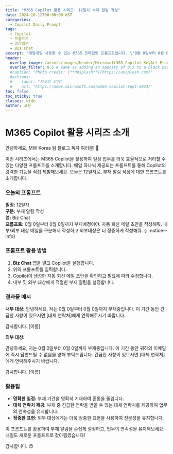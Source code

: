 ```yaml
---
title: "M365 Copilot 활용 시리즈: 12일차 부재 알림 작성"
date: 2024-10-12T00:00:00 KST
categories:
  - Copilot Daily Prompt
tags:
  - Copilot
  - 프롬프트
  - 일상업무
  - Biz Chat
excerpt: "매일매일 사용할 수 있는 M365 코파일럿 프롬프트입니다. \"0월 0일부터 0월 0일까지 부재예정이야. 자동 회신 메일 초안을 작성해줘. 내부/외부 대상 메일을 구분해서 작성하고 외부대상은 더 정중하게 작성해줘.\""
header:
  overlay_image: /assets/images/header/Microsoft365-Copilot-KeyArt-Productivity-6K-01.png
  overlay_filter: 0.5 # same as adding an opacity of 0.5 to a black background
  #caption: "Photo credit: [**Unsplash**](https://unsplash.com)"
  #actions:
  #  - label: "자세히 보기"
  #    url: "https://news.microsoft.com/m365-copilot-Sept-2024/"
toc: false
toc_sticky: true
classes: wide
author: 고현
---
```


# M365 Copilot 활용 시리즈 소개

안녕하세요, MW Korea 팀 블로그 독자 여러분! 🎉

이번 시리즈에서는 M365 Copilot을 활용하여 일상 업무를 더욱 효율적으로 처리할 수 있는 다양한 프롬프트를 소개합니다. 매일 하나씩 제공되는 프롬프트를 통해 Copilot의 강력한 기능을 직접 체험해보세요. 오늘은 12일차로, 부재 알림 작성에 대한 프롬프트를 소개합니다.

### 오늘의 프롬프트

**일정:** 12일차  
**구분:** 부재 알림 작성  
**앱:** Biz Chat  
**프롬프트:** 0월 0일부터 0월 0일까지 부재예정이야. 자동 회신 메일 초안을 작성해줘. 내부/외부 대상 메일을 구분해서 작성하고 외부대상은 더 정중하게 작성해줘.
{: .notice--info}

### 프롬프트 활용 방법

1. **Biz Chat** 앱을 열고 Copilot을 실행합니다.
2. 위의 프롬프트를 입력합니다.
3. Copilot이 생성한 자동 회신 메일 초안을 확인하고 필요에 따라 수정합니다.
4. 내부 및 외부 대상에게 적절한 부재 알림을 설정합니다.

### 결과물 예시

**내부 대상:**
안녕하세요, 저는 0월 0일부터 0월 0일까지 부재중입니다. 이 기간 동안 긴급한 사항이 있으시면 [대체 연락처]에게 연락해주시기 바랍니다.

감사합니다. [이름]

**외부 대상:**

안녕하세요, 저는 0월 0일부터 0월 0일까지 부재중입니다. 이 기간 동안 귀하의 이메일에 즉시 답변드릴 수 없음을 양해 부탁드립니다. 긴급한 사항이 있으시면 [대체 연락처]에게 연락해주시기 바랍니다.

감사합니다. [이름]

### 활용팁

- **명확한 일정:** 부재 기간을 명확히 기재하여 혼동을 줄입니다.
- **대체 연락처 제공:** 부재 중 긴급한 연락을 받을 수 있는 대체 연락처를 제공하여 업무의 연속성을 유지합니다.
- **정중한 표현:** 외부 대상에게는 더욱 정중한 표현을 사용하여 전문성을 유지합니다.

이 프롬프트를 활용하여 부재 알림을 손쉽게 설정하고, 업무의 연속성을 유지해보세요. 내일도 새로운 프롬프트로 찾아뵙겠습니다!

감사합니다. 😊

